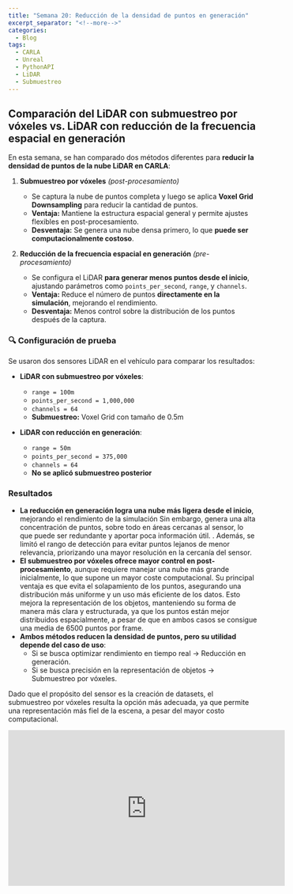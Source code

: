 ```yaml
---
title: "Semana 20: Reducción de la densidad de puntos en generación"
excerpt_separator: "<!--more-->"
categories:
  - Blog
tags:
  - CARLA
  - Unreal
  - PythonAPI
  - LiDAR
  - Submuestreo
---
```


## Comparación del LiDAR con submuestreo por vóxeles vs. LiDAR con reducción de la frecuencia espacial en generación  

En esta semana, se han comparado dos métodos diferentes para **reducir la densidad de puntos de la nube LiDAR en CARLA**:

1. **Submuestreo por vóxeles** *(post-procesamiento)*
   - Se captura la nube de puntos completa y luego se aplica **Voxel Grid Downsampling** para reducir la cantidad de puntos.
   - **Ventaja:** Mantiene la estructura espacial general y permite ajustes flexibles en post-procesamiento.  
   - **Desventaja:** Se genera una nube densa primero, lo que **puede ser computacionalmente costoso**.

2. **Reducción de la frecuencia espacial en generación** *(pre-procesamiento)*  
   - Se configura el LiDAR **para generar menos puntos desde el inicio**, ajustando parámetros como `points_per_second`, `range`, y `channels`.  
   - **Ventaja:** Reduce el número de puntos **directamente en la simulación**, mejorando el rendimiento.  
   - **Desventaja:** Menos control sobre la distribución de los puntos después de la captura.  

### 🔍 **Configuración de prueba**
Se usaron dos sensores LiDAR en el vehículo para comparar los resultados:

- **LiDAR con submuestreo por vóxeles**:
  - `range = 100m`
  - `points_per_second = 1,000,000`
  - `channels = 64`
  - **Submuestreo:** Voxel Grid con tamaño de 0.5m

- **LiDAR con reducción en generación**:
  - `range = 50m`
  - `points_per_second = 375,000`
  - `channels = 64`
  - **No se aplicó submuestreo posterior**

### **Resultados**
- **La reducción en generación logra una nube más ligera desde el inicio**, mejorando el rendimiento de la simulación Sin embargo, genera una alta concentración de puntos, sobre todo en áreas cercanas al sensor, lo que puede ser redundante y aportar poca información útil. . Además, se limitó el rango de detección para evitar puntos lejanos de menor relevancia, priorizando una mayor resolución en la cercanía del sensor.
- **El submuestreo por vóxeles ofrece mayor control en post-procesamiento**, aunque requiere manejar una nube más grande inicialmente, lo que supone un mayor coste computacional.  Su principal ventaja  es que evita el solapamiento de los puntos, asegurando una distribución más uniforme y un uso más eficiente de los datos. Esto mejora la representación de los objetos, manteniendo su forma de manera más clara y estructurada, ya que los puntos están mejor distribuidos espacialmente, a pesar de que en ambos casos se consigue una media de 6500 puntos por frame.
- **Ambos métodos reducen la densidad de puntos, pero su utilidad depende del caso de uso**:
    - Si se busca optimizar rendimiento en tiempo real → Reducción en generación.
    - Si se busca precisión en la representación de objetos → Submuestreo por vóxeles.

Dado que el propósito del sensor es la creación de datasets, el submuestreo por vóxeles resulta la opción más adecuada, ya que permite una representación más fiel de la escena, a pesar del mayor costo computacional.

<iframe width="560" height="315" src="https://www.youtube.com/embed/2_0_fnqI5BY?si=QVRf2jJAaynZ1SaK" title="YouTube video player" frameborder="0" allow="accelerometer; autoplay; clipboard-write; encrypted-media; gyroscope; picture-in-picture; web-share" referrerpolicy="strict-origin-when-cross-origin" allowfullscreen></iframe>

